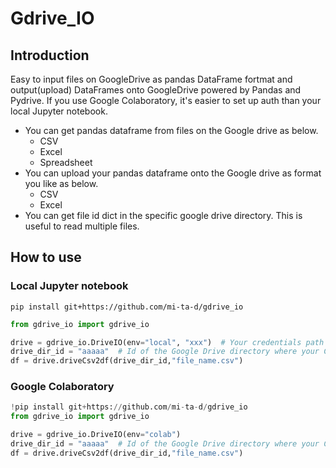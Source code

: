 # Gdrive_IO
## Introduction

Easy to input files on GoogleDrive as pandas DataFrame fortmat and output(upload) DataFrames onto GoogleDrive powered by Pandas and Pydrive. If you use Google Colaboratory, it's easier to set up auth than your local Jupyter notebook.

- You can get pandas dataframe from files on the Google drive as below.
  - CSV
  - Excel
  - Spreadsheet
- You can upload your pandas dataframe onto the Google drive as format you like as below.
  - CSV
  - Excel
- You can get file id dict in the specific google drive directory. This is useful to read multiple files.

## How to use

### Local Jupyter notebook

```
pip install git+https://github.com/mi-ta-d/gdrive_io
```

```python
from gdrive_io import gdrive_io

drive = gdrive_io.DriveIO(env="local", "xxx")  # Your credentials path for GoogleDrive (https://pythonhosted.org/PyDrive/quickstart.html)
drive_dir_id = "aaaaa"  # Id of the Google Drive directory where your CSV is.
df = drive.driveCsv2df(drive_dir_id,"file_name.csv")
```

### Google Colaboratory

```python
!pip install git+https://github.com/mi-ta-d/gdrive_io
from gdrive_io import gdrive_io

drive = gdrive_io.DriveIO(env="colab")
drive_dir_id = "aaaaa"  # Id of the Google Drive directory where your CSV is.
df = drive.driveCsv2df(drive_dir_id,"file_name.csv")
```



